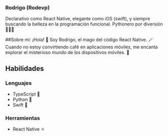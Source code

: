 ###  Rodrigo (Rodevp)
Declarativo como React Native, elegante como iOS (swift), y siempre buscando la belleza en la programación funcional. Pythonero por diversión  🚀📱🌟

##Sobre mi:
¡Hola! 👋 Soy Rodrigo, el mago del código React Native. 🪄 Cuando no estoy convirtiendo café en aplicaciones móviles, me encanta explorar el misterioso mundo de los dispositivos móviles. 🚀

## Habilidades

### Lenguajes
- TypeScript 🚀
- Python 🐍
- Swift 📱

### Herramientas
- React Native ⚛️




